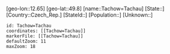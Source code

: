 ﻿---
location: [49.8,12.65]
mapzoom: [7,12] 
mapmarker: city 
type: City
tags:
- geo/City


SpocWebEntityId: 34732
isDeleted: false
confidential: public

---
[geo-lon::12.65]
[geo-lat::49.8]
[name::Tachow=Tachau]
[State::]
[Country::Czech_Rep.]
[StateId::]
[Population::]
[Unknown::]


```leaflet
id: Tachow=Tachau
coordinates: [[Tachow=Tachau]]
markerFile: [[Tachow=Tachau]]
defaultZoom: 11 
maxZoom: 18
```
